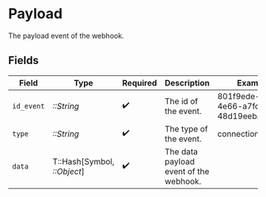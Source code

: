 # Payload

The payload event of the webhook.


## Fields

| Field                                  | Type                                   | Required                               | Description                            | Example                                |
| -------------------------------------- | -------------------------------------- | -------------------------------------- | -------------------------------------- | -------------------------------------- |
| `id_event`                             | *::String*                             | :heavy_check_mark:                     | The id of the event.                   | 801f9ede-c698-4e66-a7fc-48d19eebaa4f   |
| `type`                                 | *::String*                             | :heavy_check_mark:                     | The type of the event.                 | connection.created                     |
| `data`                                 | T::Hash[Symbol, *::Object*]            | :heavy_check_mark:                     | The data payload event of the webhook. |                                        |